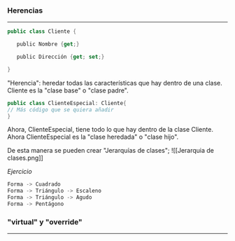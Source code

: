 
### Herencias
---
``` cs
public class Cliente {

   public Nombre {get;}

   public Dirección {get; set;}

}
```

"Herencia": heredar todas las características que hay dentro de una clase. Cliente es la "clase base" o "clase padre".

```cs
public class ClienteEspecial: Cliente{
// Más código que se quiera añadir
}
```

Ahora, ClienteEspecial, tiene todo lo que hay dentro de la clase Cliente. Ahora ClienteEspecial es la "clase heredada" o "clase hijo".

De esta manera se pueden crear "Jerarquías de clases"; 
![[Jerarquia de clases.png]]

_Ejercicio_
```cs
Forma -> Cuadrado 
Forma -> Triángulo -> Escaleno 
Forma -> Triángulo -> Agudo
Forma -> Pentágono
```

### "virtual" y "override"
---
